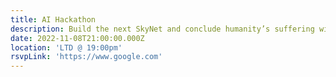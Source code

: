 ```yaml
---
title: AI Hackathon
description: Build the next SkyNet and conclude humanity’s suffering with itself
date: 2022-11-08T21:00:00.000Z
location: 'LTD @ 19:00pm'
rsvpLink: 'https://www.google.com'
---
```


